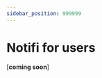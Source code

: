```yaml
---
sidebar_position: 999999
---
```


# Notifi for users 

[**coming soon**]

<!--

- Notifi Hub
- Connecting your wallet
- Download mobile app
--> 

